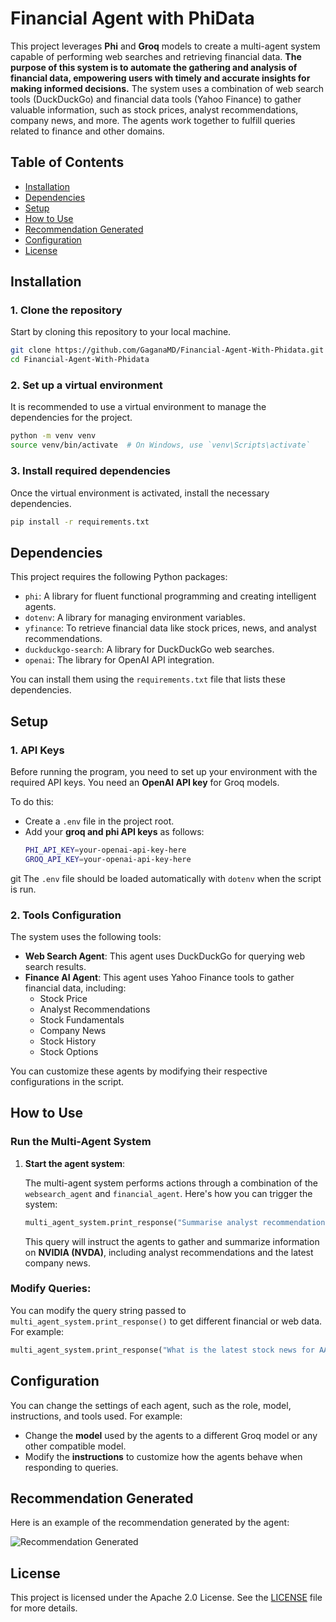 
# **Financial Agent with PhiData**

This project leverages **Phi** and **Groq** models to create a multi-agent system capable of performing web searches and retrieving financial data. **The purpose of this system is to automate the gathering and analysis of financial data, empowering users with timely and accurate insights for making informed decisions.** The system uses a combination of web search tools (DuckDuckGo) and financial data tools (Yahoo Finance) to gather valuable information, such as stock prices, analyst recommendations, company news, and more. The agents work together to fulfill queries related to finance and other domains.


## **Table of Contents**

- [Installation](#installation)
- [Dependencies](#dependencies)
- [Setup](#setup)
- [How to Use](#how-to-use)
- [Recommendation Generated](#recommendation-generated)
- [Configuration](#configuration)
- [License](#license)

## **Installation**

### 1. Clone the repository
Start by cloning this repository to your local machine.

```bash
git clone https://github.com/GaganaMD/Financial-Agent-With-Phidata.git
cd Financial-Agent-With-Phidata
```

### 2. Set up a virtual environment

It is recommended to use a virtual environment to manage the dependencies for the project.

```bash
python -m venv venv
source venv/bin/activate  # On Windows, use `venv\Scripts\activate`
```

### 3. Install required dependencies

Once the virtual environment is activated, install the necessary dependencies.

```bash
pip install -r requirements.txt
```

## **Dependencies**

This project requires the following Python packages:

- `phi`: A library for fluent functional programming and creating intelligent agents.
- `dotenv`: A library for managing environment variables.
- `yfinance`: To retrieve financial data like stock prices, news, and analyst recommendations.
- `duckduckgo-search`: A library for DuckDuckGo web searches.
- `openai`: The library for OpenAI API integration.

You can install them using the `requirements.txt` file that lists these dependencies.

## **Setup**

### 1. **API Keys**

Before running the program, you need to set up your environment with the required API keys. You need an **OpenAI API key** for Groq models. 

To do this:
- Create a `.env` file in the project root.
- Add your **groq and phi API keys** as follows:
  ```bash
  PHI_API_KEY=your-openai-api-key-here
  GROQ_API_KEY=your-openai-api-key-here
  ```
git
The `.env` file should be loaded automatically with `dotenv` when the script is run.

### 2. **Tools Configuration**
The system uses the following tools:

- **Web Search Agent**: This agent uses DuckDuckGo for querying web search results.
- **Finance AI Agent**: This agent uses Yahoo Finance tools to gather financial data, including:
  - Stock Price
  - Analyst Recommendations
  - Stock Fundamentals
  - Company News
  - Stock History
  - Stock Options

You can customize these agents by modifying their respective configurations in the script.

## **How to Use**

### Run the Multi-Agent System

1. **Start the agent system**:

   The multi-agent system performs actions through a combination of the `websearch_agent` and `financial_agent`. Here's how you can trigger the system:

   ```python
   multi_agent_system.print_response("Summarise analyst recommendations and share the latest news for NVDA", stream=True)
   ```

   This query will instruct the agents to gather and summarize information on **NVIDIA (NVDA)**, including analyst recommendations and the latest company news.

### Modify Queries:

You can modify the query string passed to `multi_agent_system.print_response()` to get different financial or web data. For example:

```python
multi_agent_system.print_response("What is the latest stock news for AAPL?", stream=True)
```

## **Configuration**

You can change the settings of each agent, such as the role, model, instructions, and tools used. For example:

- Change the **model** used by the agents to a different Groq model or any other compatible model.
- Modify the **instructions** to customize how the agents behave when responding to queries.

## **Recommendation Generated**

Here is an example of the recommendation generated by the agent:

![Recommendation Generated](./results/Finance%20Agent%20Recommendations.png)


## **License**

This project is licensed under the Apache 2.0 License. See the [LICENSE](LICENSE) file for more details.
